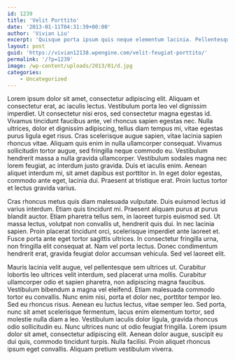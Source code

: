 ```yaml
---
id: 1239
title: 'Velit Porttito'
date: '2013-01-11T04:31:39+00:00'
author: 'Vivian Liu'
excerpt: 'Quisque porta ipsum quis neque elementum lacinia. Pellentesque ut risus rutrum, tristique lacus nec, mollis risus. Vestibulum mollis erat arcu, eu vehicula purus consequat nec.  Maecenas nunc odio, pulvinar id vulputate nec, porttitor at quam. Suspendisse vulputate diam eu leo bibendum feugiat.'
layout: post
guid: 'https://vivian12138.wpengine.com/velit-feugiat-porttito/'
permalink: '/?p=1239'
image: /wp-content/uploads/2013/01/d.jpg
categories:
    - Uncategorized
---
```


Lorem ipsum dolor sit amet, consectetur adipiscing elit. Aliquam et consectetur erat, ac iaculis lectus. Vestibulum porta leo vel dignissim imperdiet. Ut consectetur nisi eros, sed consectetur magna egestas id. Vivamus tincidunt faucibus ante, vel rhoncus sapien egestas nec. Nulla ultrices, dolor et dignissim adipiscing, tellus diam tempus mi, vitae egestas purus ligula eget risus. Cras scelerisque augue sapien, vitae lacinia sapien rhoncus vitae. Aliquam quis enim in nulla ullamcorper consequat. Vivamus sollicitudin tortor augue, sed fringilla neque commodo eu. Vestibulum hendrerit massa a nulla gravida ullamcorper. Vestibulum sodales magna nec lorem feugiat, ac interdum justo gravida. Duis et iaculis enim. Aenean aliquet interdum mi, sit amet dapibus est porttitor in. In eget dolor egestas, commodo ante eget, lacinia dui. Praesent at tristique erat. Proin luctus tortor et lectus gravida varius.

Cras rhoncus metus quis diam malesuada vulputate. Duis euismod lectus id varius interdum. Etiam quis tincidunt mi. Praesent aliquam purus at purus blandit auctor. Etiam pharetra tellus sem, in laoreet turpis euismod sed. Ut massa lectus, volutpat non convallis ut, hendrerit quis dui. In nec lacinia sapien. Proin placerat tincidunt orci, scelerisque imperdiet ante laoreet et. Fusce porta ante eget tortor sagittis ultrices. In consectetur fringilla urna, non fringilla elit consequat at. Nam vel porta lectus. Donec condimentum hendrerit erat, gravida feugiat dolor accumsan vehicula. Sed vel laoreet elit.

Mauris lacinia velit augue, vel pellentesque sem ultrices ut. Curabitur lobortis leo ultrices velit interdum, sed placerat urna mollis. Curabitur ullamcorper odio et sapien pharetra, non adipiscing magna faucibus. Vestibulum bibendum a magna vel eleifend. Etiam malesuada commodo tortor eu convallis. Nunc enim nisi, porta et dolor nec, porttitor tempor leo. Sed eu rhoncus risus. Aenean eu luctus lectus, vitae semper leo. Sed porta, nunc sit amet scelerisque fermentum, lacus enim elementum tortor, sed molestie nulla diam a leo. Vestibulum iaculis dolor ligula, gravida rhoncus odio sollicitudin eu. Nunc ultrices nunc ut odio feugiat fringilla. Lorem ipsum dolor sit amet, consectetur adipiscing elit. Aenean dolor augue, suscipit eu dui quis, commodo tincidunt turpis. Nulla facilisi. Proin aliquet rhoncus ipsum eget convallis. Aliquam pretium vestibulum viverra.